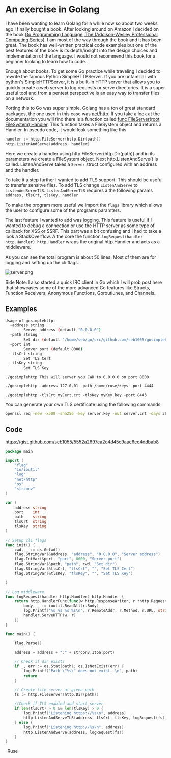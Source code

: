 # An exercise in Golang

I have been wanting to learn Golang for a while now so about two weeks ago I finally bought a book. After looking around on Amazon I decided on the book [Go Programming Language, The (Addison-Wesley Professional Computing Series)](https://www.amazon.com/Programming-Language-Addison-Wesley-Professional-Computing/dp/0134190440/ref=sr_1_3?dchild=1&keywords=golang&qid=1614821054&s=books&sr=1-3). I am most of the way through the book and it has been great. The book has well-written practical code examples but one of the best features of the book is its depth/insight into the design choices and implementation of the language. I would not recommend this book for a beginner looking to learn how to code.

Enough about books. To get some Go practice while traveling I decided to rewrite the famous Python SimpleHTTPServer. If you are unfamiliar with python's SimpleHTTPServer, it is a built-in HTTP server that allows you to quickly create a web server to log requests or serve directories. It is a super useful tool and from a pentest perspective is an easy way to transfer files on a network. 

Porting this to Go was super simple. Golang has a ton of great standard packages, the one used in this case was [net/http](https://golang.org/pkg/net/http/). If you take a look at the documentation you will find there is a function called [func FileServer(root FileSystem) Handler](https://golang.org/pkg/net/http/#FileServer). This function takes a FileSystem object and returns a Handler. In pseudo code, it would look something like this 

```Go
handler := http.FileServer(http.Dir(path))
http.ListenAndServe(address, handler)
```

Here we create a handler using http.FileServer(http.Dir(path)) and in its parameters we create a FileSystem object. Next http.ListenAndServe() is called. ListenAndServe takes a `Server` struct configured with an address and the handler.

To take it a step further I wanted to add TLS support. This should be useful to transfer sensitve files. To add TLS change `ListenAndServe` to `ListenAndServeTLS`. `ListenAndServeTLS` requires a the following params `address, tlsCrt, tlsKey, handler`

To make the program more useful we import the `flags` library which allows the user to configure some of the programs paramters.

The last feature I wanted to add was logging. This feature is useful if I wanted to debug a connection or use the HTTP server as some type of callback for XSS or SSRF. This part was a bit confusing and I had to take a look a StackOverflow. A the core the function `logRequest(handler http.Handler) http.Handler` wraps the original http.Handler and acts as a middleware.

As you can see the total program is about 50 lines. Most of them are for logging and setting up the cli flags. 




![server.png](https://cdn.ruse.tech/imgs/GoSimpleHttp/server.png)



Side Note: I also started a quick IRC client in Go which I will prob post here that showcases some of the more advanced Go features like Structs, Function Receivers, Anonymous Functions, Goroutiunes, and Channels.


## Examples 

```bash
Usage of gosimplehttp:
  -address string
    	Server address (default "0.0.0.0")
  -path string
    	Set dir (default "/home/seb/go/src/github.com/seb1055/gosimplehttp")
  -port int
    	Server port (default 8000)
  -tlsCrt string
    	Set TLS Cert
  -tlsKey string
    	Set TLS Key
```
```
./gosimplehttp This will server you CWD to 0.0.0.0 on port 8000

./gosimplehttp -address 127.0.01 -path /home/ruse/keys -port 4444

./gosimplehttp -tlsCrt myCert.crt -tlsKey myKey.key -port 8443
```
You can generate your own TLS certificate using the following commands 

```bash 
openssl req -new -x509 -sha256 -key server.key -out server.crt -days 3650
```


## Code 

https://gist.github.com/seb1055/5552a2697ca2e4d45c9aae6ee4ddbab8


```go
package main

import (
	"flag"
	"io/ioutil"
	"log"
	"net/http"
	"os"
	"strconv"
)

var (
	address string
	port    int
	path    string
	tlsCrt  string
	tlsKey  string
)

// Setup cli flags
func init() {
	cwd, _ := os.Getwd()
	flag.StringVar(&address, "address", "0.0.0.0", "Server address")
	flag.IntVar(&port, "port", 8000, "Server port")
	flag.StringVar(&path, "path", cwd, "Set dir")
	flag.StringVar(&tlsCrt, "tlsCrt", "", "Set TLS Cert")
	flag.StringVar(&tlsKey, "tlsKey", "", "Set TLS Key")

}

// Log middleware
func logRequest(handler http.Handler) http.Handler {
	return http.HandlerFunc(func(w http.ResponseWriter, r *http.Request) {
		body, _ := ioutil.ReadAll(r.Body)
		log.Printf("%s %s %s %s\n", r.RemoteAddr, r.Method, r.URL, string(body))
		handler.ServeHTTP(w, r)
	})
}

func main() {

	flag.Parse()

	address = address + ":" + strconv.Itoa(port)

	// Check if dir exists
	if _, err := os.Stat(path); os.IsNotExist(err) {
		log.Printf("Path \"%s\" does not exist. \n", path)
		return
	}

	// Create file server at given path
	fs := http.FileServer(http.Dir(path))

	//Check if TLS enabled and start server
	if len(tlsCrt) > 0 && len(tlsKey) > 0 {
		log.Printf("Listening https://%s\n", address)
		http.ListenAndServeTLS(address, tlsCrt, tlsKey, logRequest(fs))
	} else {
		log.Printf("Listening http://%s\n", address)
		http.ListenAndServe(address, logRequest(fs))
	}
}
```

-Ruse